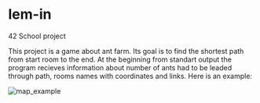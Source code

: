 # lem-in
42 School project

This project is a game about ant farm. Its goal is to find the shortest path from start room to the end. 
At the beginning from standart output the program recieves information about number of ants had to be leaded through path, rooms names with coordinates and links. Here is an example:

![map_example](/Users/anhelinashulha/Desktop/screenshot.jpg?raw=true)

